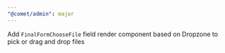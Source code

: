 ```yaml
---
"@comet/admin": major
---
```


Add `FinalFormChooseFile` field render component based on Dropzone to pick or drag and drop files
